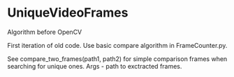 # UniqueVideoFrames
Algorithm before OpenCV

First iteration of old code. Use basic compare algorithm in FrameCounter.py.

See compare_two_frames(path1, path2) for simple comparison frames when searching for unique ones. Args - path to exctracted frames.